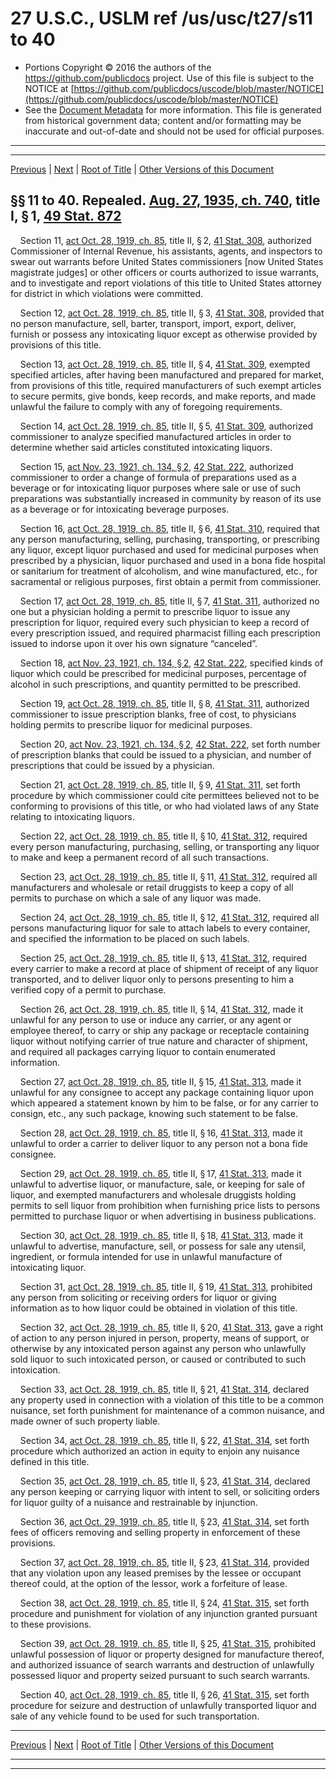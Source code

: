 ---
---

# 27 U.S.C., USLM ref /us/usc/t27/s11 to 40

* Portions Copyright © 2016 the authors of the https://github.com/publicdocs project.
  Use of this file is subject to the NOTICE at [https://github.com/publicdocs/uscode/blob/master/NOTICE](https://github.com/publicdocs/uscode/blob/master/NOTICE)
* See the [Document Metadata](././../../../..//README.md) for more information.
  This file is generated from historical government data; content and/or formatting may be inaccurate and out-of-date and should not be used for official purposes.

----------
----------

[Previous](./../../../..//us/usc/t27/ch2/m__us_usc_t27_ch2.md) | [Next](./../../../..//us/usc/t27/ch2/m__us_usc_t27_s40a.md) | [Root of Title](./../../../../) | [Other Versions of this Document](https://publicdocs.github.io/go/links?ns=uslm&ref=%2Fus%2Fusc%2Ft27%2Fs11+to+40)

## §§ 11 to 40. Repealed. [Aug. 27, 1935, ch. 740][/us/act/1935-08-27/ch740], title I, § 1, [49 Stat. 872][/us/stat/49/872]

    Section 11, [act Oct. 28, 1919, ch. 85][/us/act/1919-10-28/ch85], title II, § 2, [41 Stat. 308][/us/stat/41/308], authorized Commissioner of Internal Revenue, his assistants, agents, and inspectors to swear out warrants before United States commissioners \[now United States magistrate judges\] or other officers or courts authorized to issue warrants, and to investigate and report violations of this title to United States attorney for district in which violations were committed.

    Section 12, [act Oct. 28, 1919, ch. 85][/us/act/1919-10-28/ch85], title II, § 3, [41 Stat. 308][/us/stat/41/308], provided that no person manufacture, sell, barter, transport, import, export, deliver, furnish or possess any intoxicating liquor except as otherwise provided by provisions of this title.

    Section 13, [act Oct. 28, 1919, ch. 85][/us/act/1919-10-28/ch85], title II, § 4, [41 Stat. 309][/us/stat/41/309], exempted specified articles, after having been manufactured and prepared for market, from provisions of this title, required manufacturers of such exempt articles to secure permits, give bonds, keep records, and make reports, and made unlawful the failure to comply with any of foregoing requirements.

    Section 14, [act Oct. 28, 1919, ch. 85][/us/act/1919-10-28/ch85], title II, § 5, [41 Stat. 309][/us/stat/41/309], authorized commissioner to analyze specified manufactured articles in order to determine whether said articles constituted intoxicating liquors.

    Section 15, [act Nov. 23, 1921, ch. 134, § 2][/us/act/1921-11-23/ch134/s2], [42 Stat. 222][/us/stat/42/222], authorized commissioner to order a change of formula of preparations used as a beverage or for intoxicating liquor purposes where sale or use of such preparations was substantially increased in community by reason of its use as a beverage or for intoxicating beverage purposes.

    Section 16, [act Oct. 28, 1919, ch. 85][/us/act/1919-10-28/ch85], title II, § 6, [41 Stat. 310][/us/stat/41/310], required that any person manufacturing, selling, purchasing, transporting, or prescribing any liquor, except liquor purchased and used for medicinal purposes when prescribed by a physician, liquor purchased and used in a bona fide hospital or sanitarium for treatment of alcoholism, and wine manufactured, etc., for sacramental or religious purposes, first obtain a permit from commissioner.

    Section 17, [act Oct. 28, 1919, ch. 85][/us/act/1919-10-28/ch85], title II, § 7, [41 Stat. 311][/us/stat/41/311], authorized no one but a physician holding a permit to prescribe liquor to issue any prescription for liquor, required every such physician to keep a record of every prescription issued, and required pharmacist filling each prescription issued to indorse upon it over his own signature “canceled”.

    Section 18, [act Nov. 23, 1921, ch. 134, § 2][/us/act/1921-11-23/ch134/s2], [42 Stat. 222][/us/stat/42/222], specified kinds of liquor which could be prescribed for medicinal purposes, percentage of alcohol in such prescriptions, and quantity permitted to be prescribed.

    Section 19, [act Oct. 28, 1919, ch. 85][/us/act/1919-10-28/ch85], title II, § 8, [41 Stat. 311][/us/stat/41/311], authorized commissioner to issue prescription blanks, free of cost, to physicians holding permits to prescribe liquor for medicinal purposes.

    Section 20, [act Nov. 23, 1921, ch. 134, § 2][/us/act/1921-11-23/ch134/s2], [42 Stat. 222][/us/stat/42/222], set forth number of prescription blanks that could be issued to a physician, and number of prescriptions that could be issued by a physician.

    Section 21, [act Oct. 28, 1919, ch. 85][/us/act/1919-10-28/ch85], title II, § 9, [41 Stat. 311][/us/stat/41/311], set forth procedure by which commissioner could cite permittees believed not to be conforming to provisions of this title, or who had violated laws of any State relating to intoxicating liquors.

    Section 22, [act Oct. 28, 1919, ch. 85][/us/act/1919-10-28/ch85], title II, § 10, [41 Stat. 312][/us/stat/41/312], required every person manufacturing, purchasing, selling, or transporting any liquor to make and keep a permanent record of all such transactions.

    Section 23, [act Oct. 28, 1919, ch. 85][/us/act/1919-10-28/ch85], title II, § 11, [41 Stat. 312][/us/stat/41/312], required all manufacturers and wholesale or retail druggists to keep a copy of all permits to purchase on which a sale of any liquor was made.

    Section 24, [act Oct. 28, 1919, ch. 85][/us/act/1919-10-28/ch85], title II, § 12, [41 Stat. 312][/us/stat/41/312], required all persons manufacturing liquor for sale to attach labels to every container, and specified the information to be placed on such labels.

    Section 25, [act Oct. 28, 1919, ch. 85][/us/act/1919-10-28/ch85], title II, § 13, [41 Stat. 312][/us/stat/41/312], required every carrier to make a record at place of shipment of receipt of any liquor transported, and to deliver liquor only to persons presenting to him a verified copy of a permit to purchase.

    Section 26, [act Oct. 28, 1919, ch. 85][/us/act/1919-10-28/ch85], title II, § 14, [41 Stat. 312][/us/stat/41/312], made it unlawful for any person to use or induce any carrier, or any agent or employee thereof, to carry or ship any package or receptacle containing liquor without notifying carrier of true nature and character of shipment, and required all packages carrying liquor to contain enumerated information.

    Section 27, [act Oct. 28, 1919, ch. 85][/us/act/1919-10-28/ch85], title II, § 15, [41 Stat. 313][/us/stat/41/313], made it unlawful for any consignee to accept any package containing liquor upon which appeared a statement known by him to be false, or for any carrier to consign, etc., any such package, knowing such statement to be false.

    Section 28, [act Oct. 28, 1919, ch. 85][/us/act/1919-10-28/ch85], title II, § 16, [41 Stat. 313][/us/stat/41/313], made it unlawful to order a carrier to deliver liquor to any person not a bona fide consignee.

    Section 29, [act Oct. 28, 1919, ch. 85][/us/act/1919-10-28/ch85], title II, § 17, [41 Stat. 313][/us/stat/41/313], made it unlawful to advertise liquor, or manufacture, sale, or keeping for sale of liquor, and exempted manufacturers and wholesale druggists holding permits to sell liquor from prohibition when furnishing price lists to persons permitted to purchase liquor or when advertising in business publications.

    Section 30, [act Oct. 28, 1919, ch. 85][/us/act/1919-10-28/ch85], title II, § 18, [41 Stat. 313][/us/stat/41/313], made it unlawful to advertise, manufacture, sell, or possess for sale any utensil, ingredient, or formula intended for use in unlawful manufacture of intoxicating liquor.

    Section 31, [act Oct. 28, 1919, ch. 85][/us/act/1919-10-28/ch85], title II, § 19, [41 Stat. 313][/us/stat/41/313], prohibited any person from soliciting or receiving orders for liquor or giving information as to how liquor could be obtained in violation of this title.

    Section 32, [act Oct. 28, 1919, ch. 85][/us/act/1919-10-28/ch85], title II, § 20, [41 Stat. 313][/us/stat/41/313], gave a right of action to any person injured in person, property, means of support, or otherwise by any intoxicated person against any person who unlawfully sold liquor to such intoxicated person, or caused or contributed to such intoxication.

    Section 33, [act Oct. 28, 1919, ch. 85][/us/act/1919-10-28/ch85], title II, § 21, [41 Stat. 314][/us/stat/41/314], declared any property used in connection with a violation of this title to be a common nuisance, set forth punishment for maintenance of a common nuisance, and made owner of such property liable.

    Section 34, [act Oct. 28, 1919, ch. 85][/us/act/1919-10-28/ch85], title II, § 22, [41 Stat. 314][/us/stat/41/314], set forth procedure which authorized an action in equity to enjoin any nuisance defined in this title.

    Section 35, [act Oct. 28, 1919, ch. 85][/us/act/1919-10-28/ch85], title II, § 23, [41 Stat. 314][/us/stat/41/314], declared any person keeping or carrying liquor with intent to sell, or soliciting orders for liquor guilty of a nuisance and restrainable by injunction.

    Section 36, [act Oct. 29, 1919, ch. 85][/us/act/1919-10-29/ch85], title II, § 23, [41 Stat. 314][/us/stat/41/314], set forth fees of officers removing and selling property in enforcement of these provisions.

    Section 37, [act Oct. 28, 1919, ch. 85][/us/act/1919-10-28/ch85], title II, § 23, [41 Stat. 314][/us/stat/41/314], provided that any violation upon any leased premises by the lessee or occupant thereof could, at the option of the lessor, work a forfeiture of lease.

    Section 38, [act Oct. 28, 1919, ch. 85][/us/act/1919-10-28/ch85], title II, § 24, [41 Stat. 315][/us/stat/41/315], set forth procedure and punishment for violation of any injunction granted pursuant to these provisions.

    Section 39, [act Oct. 28, 1919, ch. 85][/us/act/1919-10-28/ch85], title II, § 25, [41 Stat. 315][/us/stat/41/315], prohibited unlawful possession of liquor or property designed for manufacture thereof, and authorized issuance of search warrants and destruction of unlawfully possessed liquor and property seized pursuant to such search warrants.

    Section 40, [act Oct. 28, 1919, ch. 85][/us/act/1919-10-28/ch85], title II, § 26, [41 Stat. 315][/us/stat/41/315], set forth procedure for seizure and destruction of unlawfully transported liquor and sale of any vehicle found to be used for such transportation.

----------

[Previous](./../../../..//us/usc/t27/ch2/m__us_usc_t27_ch2.md) | [Next](./../../../..//us/usc/t27/ch2/m__us_usc_t27_s40a.md) | [Root of Title](./../../../../) | [Other Versions of this Document](https://publicdocs.github.io/go/links?ns=uslm&ref=%2Fus%2Fusc%2Ft27%2Fs11+to+40)

----------
----------

[/us/act/1935-08-27/ch740]: https://publicdocs.github.io/go/links?ns=uslm&ref=%2Fus%2Fact%2F1935-08-27%2Fch740
[/us/stat/49/872]: https://publicdocs.github.io/go/links?ns=uslm&ref=%2Fus%2Fstat%2F49%2F872
[/us/act/1919-10-28/ch85]: https://publicdocs.github.io/go/links?ns=uslm&ref=%2Fus%2Fact%2F1919-10-28%2Fch85
[/us/stat/41/308]: https://publicdocs.github.io/go/links?ns=uslm&ref=%2Fus%2Fstat%2F41%2F308
[/us/act/1919-10-28/ch85]: https://publicdocs.github.io/go/links?ns=uslm&ref=%2Fus%2Fact%2F1919-10-28%2Fch85
[/us/stat/41/308]: https://publicdocs.github.io/go/links?ns=uslm&ref=%2Fus%2Fstat%2F41%2F308
[/us/act/1919-10-28/ch85]: https://publicdocs.github.io/go/links?ns=uslm&ref=%2Fus%2Fact%2F1919-10-28%2Fch85
[/us/stat/41/309]: https://publicdocs.github.io/go/links?ns=uslm&ref=%2Fus%2Fstat%2F41%2F309
[/us/act/1919-10-28/ch85]: https://publicdocs.github.io/go/links?ns=uslm&ref=%2Fus%2Fact%2F1919-10-28%2Fch85
[/us/stat/41/309]: https://publicdocs.github.io/go/links?ns=uslm&ref=%2Fus%2Fstat%2F41%2F309
[/us/act/1921-11-23/ch134/s2]: https://publicdocs.github.io/go/links?ns=uslm&ref=%2Fus%2Fact%2F1921-11-23%2Fch134%2Fs2
[/us/stat/42/222]: https://publicdocs.github.io/go/links?ns=uslm&ref=%2Fus%2Fstat%2F42%2F222
[/us/act/1919-10-28/ch85]: https://publicdocs.github.io/go/links?ns=uslm&ref=%2Fus%2Fact%2F1919-10-28%2Fch85
[/us/stat/41/310]: https://publicdocs.github.io/go/links?ns=uslm&ref=%2Fus%2Fstat%2F41%2F310
[/us/act/1919-10-28/ch85]: https://publicdocs.github.io/go/links?ns=uslm&ref=%2Fus%2Fact%2F1919-10-28%2Fch85
[/us/stat/41/311]: https://publicdocs.github.io/go/links?ns=uslm&ref=%2Fus%2Fstat%2F41%2F311
[/us/act/1921-11-23/ch134/s2]: https://publicdocs.github.io/go/links?ns=uslm&ref=%2Fus%2Fact%2F1921-11-23%2Fch134%2Fs2
[/us/stat/42/222]: https://publicdocs.github.io/go/links?ns=uslm&ref=%2Fus%2Fstat%2F42%2F222
[/us/act/1919-10-28/ch85]: https://publicdocs.github.io/go/links?ns=uslm&ref=%2Fus%2Fact%2F1919-10-28%2Fch85
[/us/stat/41/311]: https://publicdocs.github.io/go/links?ns=uslm&ref=%2Fus%2Fstat%2F41%2F311
[/us/act/1921-11-23/ch134/s2]: https://publicdocs.github.io/go/links?ns=uslm&ref=%2Fus%2Fact%2F1921-11-23%2Fch134%2Fs2
[/us/stat/42/222]: https://publicdocs.github.io/go/links?ns=uslm&ref=%2Fus%2Fstat%2F42%2F222
[/us/act/1919-10-28/ch85]: https://publicdocs.github.io/go/links?ns=uslm&ref=%2Fus%2Fact%2F1919-10-28%2Fch85
[/us/stat/41/311]: https://publicdocs.github.io/go/links?ns=uslm&ref=%2Fus%2Fstat%2F41%2F311
[/us/act/1919-10-28/ch85]: https://publicdocs.github.io/go/links?ns=uslm&ref=%2Fus%2Fact%2F1919-10-28%2Fch85
[/us/stat/41/312]: https://publicdocs.github.io/go/links?ns=uslm&ref=%2Fus%2Fstat%2F41%2F312
[/us/act/1919-10-28/ch85]: https://publicdocs.github.io/go/links?ns=uslm&ref=%2Fus%2Fact%2F1919-10-28%2Fch85
[/us/stat/41/312]: https://publicdocs.github.io/go/links?ns=uslm&ref=%2Fus%2Fstat%2F41%2F312
[/us/act/1919-10-28/ch85]: https://publicdocs.github.io/go/links?ns=uslm&ref=%2Fus%2Fact%2F1919-10-28%2Fch85
[/us/stat/41/312]: https://publicdocs.github.io/go/links?ns=uslm&ref=%2Fus%2Fstat%2F41%2F312
[/us/act/1919-10-28/ch85]: https://publicdocs.github.io/go/links?ns=uslm&ref=%2Fus%2Fact%2F1919-10-28%2Fch85
[/us/stat/41/312]: https://publicdocs.github.io/go/links?ns=uslm&ref=%2Fus%2Fstat%2F41%2F312
[/us/act/1919-10-28/ch85]: https://publicdocs.github.io/go/links?ns=uslm&ref=%2Fus%2Fact%2F1919-10-28%2Fch85
[/us/stat/41/312]: https://publicdocs.github.io/go/links?ns=uslm&ref=%2Fus%2Fstat%2F41%2F312
[/us/act/1919-10-28/ch85]: https://publicdocs.github.io/go/links?ns=uslm&ref=%2Fus%2Fact%2F1919-10-28%2Fch85
[/us/stat/41/313]: https://publicdocs.github.io/go/links?ns=uslm&ref=%2Fus%2Fstat%2F41%2F313
[/us/act/1919-10-28/ch85]: https://publicdocs.github.io/go/links?ns=uslm&ref=%2Fus%2Fact%2F1919-10-28%2Fch85
[/us/stat/41/313]: https://publicdocs.github.io/go/links?ns=uslm&ref=%2Fus%2Fstat%2F41%2F313
[/us/act/1919-10-28/ch85]: https://publicdocs.github.io/go/links?ns=uslm&ref=%2Fus%2Fact%2F1919-10-28%2Fch85
[/us/stat/41/313]: https://publicdocs.github.io/go/links?ns=uslm&ref=%2Fus%2Fstat%2F41%2F313
[/us/act/1919-10-28/ch85]: https://publicdocs.github.io/go/links?ns=uslm&ref=%2Fus%2Fact%2F1919-10-28%2Fch85
[/us/stat/41/313]: https://publicdocs.github.io/go/links?ns=uslm&ref=%2Fus%2Fstat%2F41%2F313
[/us/act/1919-10-28/ch85]: https://publicdocs.github.io/go/links?ns=uslm&ref=%2Fus%2Fact%2F1919-10-28%2Fch85
[/us/stat/41/313]: https://publicdocs.github.io/go/links?ns=uslm&ref=%2Fus%2Fstat%2F41%2F313
[/us/act/1919-10-28/ch85]: https://publicdocs.github.io/go/links?ns=uslm&ref=%2Fus%2Fact%2F1919-10-28%2Fch85
[/us/stat/41/313]: https://publicdocs.github.io/go/links?ns=uslm&ref=%2Fus%2Fstat%2F41%2F313
[/us/act/1919-10-28/ch85]: https://publicdocs.github.io/go/links?ns=uslm&ref=%2Fus%2Fact%2F1919-10-28%2Fch85
[/us/stat/41/314]: https://publicdocs.github.io/go/links?ns=uslm&ref=%2Fus%2Fstat%2F41%2F314
[/us/act/1919-10-28/ch85]: https://publicdocs.github.io/go/links?ns=uslm&ref=%2Fus%2Fact%2F1919-10-28%2Fch85
[/us/stat/41/314]: https://publicdocs.github.io/go/links?ns=uslm&ref=%2Fus%2Fstat%2F41%2F314
[/us/act/1919-10-28/ch85]: https://publicdocs.github.io/go/links?ns=uslm&ref=%2Fus%2Fact%2F1919-10-28%2Fch85
[/us/stat/41/314]: https://publicdocs.github.io/go/links?ns=uslm&ref=%2Fus%2Fstat%2F41%2F314
[/us/act/1919-10-29/ch85]: https://publicdocs.github.io/go/links?ns=uslm&ref=%2Fus%2Fact%2F1919-10-29%2Fch85
[/us/stat/41/314]: https://publicdocs.github.io/go/links?ns=uslm&ref=%2Fus%2Fstat%2F41%2F314
[/us/act/1919-10-28/ch85]: https://publicdocs.github.io/go/links?ns=uslm&ref=%2Fus%2Fact%2F1919-10-28%2Fch85
[/us/stat/41/314]: https://publicdocs.github.io/go/links?ns=uslm&ref=%2Fus%2Fstat%2F41%2F314
[/us/act/1919-10-28/ch85]: https://publicdocs.github.io/go/links?ns=uslm&ref=%2Fus%2Fact%2F1919-10-28%2Fch85
[/us/stat/41/315]: https://publicdocs.github.io/go/links?ns=uslm&ref=%2Fus%2Fstat%2F41%2F315
[/us/act/1919-10-28/ch85]: https://publicdocs.github.io/go/links?ns=uslm&ref=%2Fus%2Fact%2F1919-10-28%2Fch85
[/us/stat/41/315]: https://publicdocs.github.io/go/links?ns=uslm&ref=%2Fus%2Fstat%2F41%2F315
[/us/act/1919-10-28/ch85]: https://publicdocs.github.io/go/links?ns=uslm&ref=%2Fus%2Fact%2F1919-10-28%2Fch85
[/us/stat/41/315]: https://publicdocs.github.io/go/links?ns=uslm&ref=%2Fus%2Fstat%2F41%2F315


